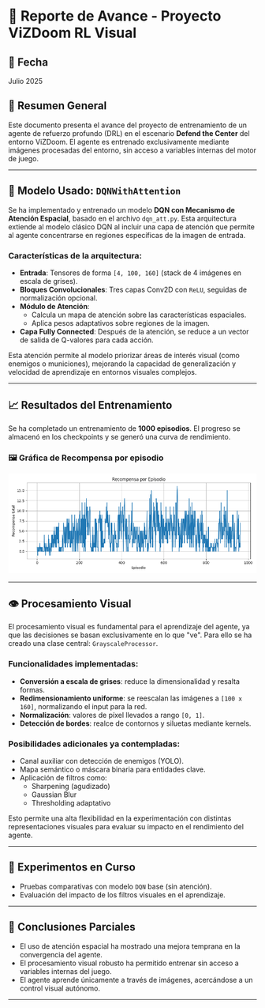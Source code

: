 # 🧾 Reporte de Avance - Proyecto ViZDoom RL Visual

## 📅 Fecha
Julio 2025

## 🎯 Resumen General

Este documento presenta el avance del proyecto de entrenamiento de un agente de refuerzo profundo (DRL) en el escenario **Defend the Center** del entorno ViZDoom. El agente es entrenado exclusivamente mediante imágenes procesadas del entorno, sin acceso a variables internas del motor de juego.

---

## 🤖 Modelo Usado: `DQNWithAttention`

Se ha implementado y entrenado un modelo **DQN con Mecanismo de Atención Espacial**, basado en el archivo `dqn_att.py`. Esta arquitectura extiende al modelo clásico DQN al incluir una capa de atención que permite al agente concentrarse en regiones específicas de la imagen de entrada.

### Características de la arquitectura:

- **Entrada**: Tensores de forma `[4, 100, 160]` (stack de 4 imágenes en escala de grises).
- **Bloques Convolucionales**: Tres capas Conv2D con `ReLU`, seguidas de normalización opcional.
- **Módulo de Atención**:
  - Calcula un mapa de atención sobre las características espaciales.
  - Aplica pesos adaptativos sobre regiones de la imagen.
- **Capa Fully Connected**: Después de la atención, se reduce a un vector de salida de Q-valores para cada acción.

Esta atención permite al modelo priorizar áreas de interés visual (como enemigos o municiones), mejorando la capacidad de generalización y velocidad de aprendizaje en entornos visuales complejos.

---

## 📈 Resultados del Entrenamiento

Se ha completado un entrenamiento de **1000 episodios**. El progreso se almacenó en los checkpoints y se generó una curva de rendimiento.

### 🖼️ Gráfica de Recompensa por episodio

![Curva de entrenamiento](checkpoints/defend_the_center_dqn_a/reward_curve.png)

---

## 👁️ Procesamiento Visual

El procesamiento visual es fundamental para el aprendizaje del agente, ya que las decisiones se basan exclusivamente en lo que "ve". Para ello se ha creado una clase central: `GrayscaleProcessor`.

### Funcionalidades implementadas:

- **Conversión a escala de grises**: reduce la dimensionalidad y resalta formas.
- **Redimensionamiento uniforme**: se reescalan las imágenes a `[100 x 160]`, normalizando el input para la red.
- **Normalización**: valores de píxel llevados a rango `[0, 1]`.
- **Detección de bordes**: realce de contornos y siluetas mediante kernels.

### Posibilidades adicionales ya contempladas:

- Canal auxiliar con detección de enemigos (YOLO).
- Mapa semántico o máscara binaria para entidades clave.
- Aplicación de filtros como:
  - Sharpening (agudizado)
  - Gaussian Blur
  - Thresholding adaptativo

Esto permite una alta flexibilidad en la experimentación con distintas representaciones visuales para evaluar su impacto en el rendimiento del agente.

---

## 🧪 Experimentos en Curso

- Pruebas comparativas con modelo `DQN` base (sin atención).
- Evaluación del impacto de los filtros visuales en el aprendizaje.

---

## 📌 Conclusiones Parciales

- El uso de atención espacial ha mostrado una mejora temprana en la convergencia del agente.
- El procesamiento visual robusto ha permitido entrenar sin acceso a variables internas del juego.
- El agente aprende únicamente a través de imágenes, acercándose a un control visual autónomo.

---


